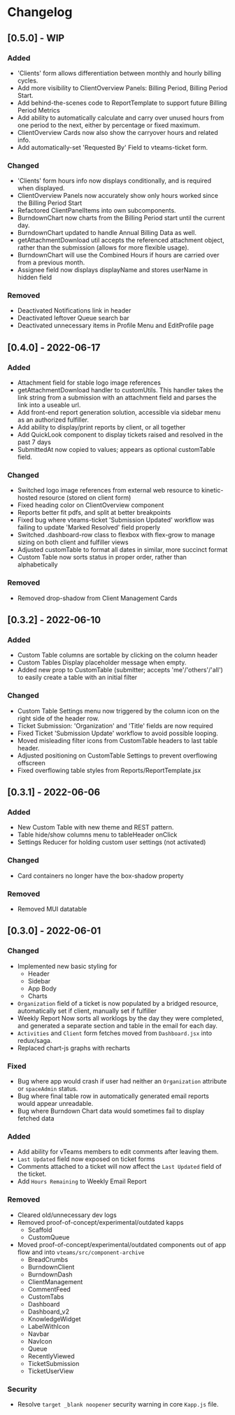 # Changelog

## [0.5.0] - WIP

### Added

- 'Clients' form allows differentiation between monthly and hourly billing cycles.
- Add more visibility to ClientOverview Panels: Billing Period, Billing Period Start.
- Add behind-the-scenes code to ReportTemplate to support future Billing Period Metrics
- Add ability to automatically calculate and carry over unused hours from one period to the next, either by percentage or fixed maximum.
- ClientOverview Cards now also show the carryover hours and related info.
- Add automatically-set 'Requested By' Field to vteams-ticket form.

### Changed

- 'Clients' form hours info now displays conditionally, and is required when displayed.
- ClientOverview Panels now accurately show only hours worked since the Billing Period Start
- Refactored ClientPanelItems into own subcomponents.
- BurndownChart now charts from the Billing Period start until the current day.
- BurndownChart updated to handle Annual Billing Data as well.
- getAttachmentDownload util accepts the referenced attachment object, rather than the submission (allows for more flexible usage).
- BurndownChart will use the Combined Hours if hours are carried over from a previous month.
- Assignee field now displays displayName and stores userName in hidden field

### Removed

- Deactivated Notifications link in header
- Deactivated leftover Queue search bar
- Deactivated unnecessary items in Profile Menu and EditProfile page

## [0.4.0] - 2022-06-17

### Added

- Attachment field for stable logo image references
- getAttachmentDownload handler to customUtils. This handler takes the link string from a submission with an attachment field and parses the link into a useable url.
- Add front-end report generation solution, accessible via sidebar menu as an authorized fulfiller.
- Add ability to display/print reports by client, or all together
- Add QuickLook component to display tickets raised and resolved in the past 7 days
- SubmittedAt now copied to values; appears as optional customTable field.

### Changed

- Switched logo image references from external web resource to kinetic-hosted resource (stored on client form)
- Fixed heading color on ClientOverview component
- Reports better fit pdfs, and split at better breakpoints
- Fixed bug where vteams-ticket 'Submission Updated' workflow was failing to update 'Marked Resolved' field properly
- Switched .dashboard-row class to flexbox with flex-grow to manage sizing on both client and fulfiller views
- Adjusted customTable to format all dates in similar, more succinct format
- Custom Table now sorts status in proper order, rather than alphabetically

### Removed

- Removed drop-shadow from Client Management Cards

## [0.3.2] - 2022-06-10

### Added

- Custom Table columns are sortable by clicking on the column header
- Custom Tables Display placeholder message when empty.
- Added new prop to CustomTable (submitter; accepts 'me'/'others'/'all') to easily create a table with an initial filter 

### Changed

- Custom Table Settings menu now triggered by the column icon on the right side of the header row.
- Ticket Submission: 'Organization' and 'Title' fields are now required
- Fixed Ticket 'Submission Update' workflow to avoid possible looping.
- Moved misleading filter icons from CustomTable headers to last table header.
- Adjusted positioning on CustomTable Settings to prevent overflowing offscreen 
- Fixed overflowing table styles from Reports/ReportTemplate.jsx

## [0.3.1] - 2022-06-06

### Added

- New Custom Table with new theme and REST pattern.
- Table hide/show columns menu to tableHeader onClick
- Settings Reducer for holding custom user settings (not activated)

### Changed

- Card containers no longer have the box-shadow property

### Removed

- Removed MUI datatable

## [0.3.0] - 2022-06-01 
### Changed
- Implemented new basic styling for
    - Header
    - Sidebar
    - App Body
    - Charts
- `Organization` field of a ticket is now populated by a bridged resource, automatically set if client, manually set if fulfiller
- Weekly Report Now sorts all worklogs by the day they were completed, and generated a separate section and table in the email for each day.
- `Activities` and `Client` form fetches moved from `Dashboard.jsx` into redux/saga.
- Replaced chart-js graphs with recharts

### Fixed
- Bug where app would crash if user had neither an `Organization` attribute or `spaceAdmin` status.
- Bug where final table row in automatically generated email reports would appear unreadable.
- Bug where Burndown Chart data would sometimes fail to display fetched data

### Added
- Add ability for vTeams members to edit comments after leaving them.
- `Last Updated` field now exposed on ticket forms
- Comments attached to a ticket will now affect the `Last Updated` field of the ticket.
- Add `Hours Remaining` to Weekly Email Report

### Removed
- Cleared old/unnecessary dev logs
- Removed proof-of-concept/experimental/outdated kapps
    - Scaffold
    - CustomQueue
- Moved proof-of-concept/experimental/outdated components out of app flow and into `vteams/src/component-archive`
    - BreadCrumbs
    - BurndownClient
    - BurndownDash
    - ClientManagement
    - CommentFeed
    - CustomTabs
    - Dashboard
    - Dashboard_v2
    - KnowledgeWidget
    - LabelWithIcon
    - Navbar
    - NavIcon
    - Queue
    - RecentlyViewed
    - TicketSubmission
    - TicketUserView

### Security

- Resolve `target _blank noopener` security warning in core `Kapp.js` file.
